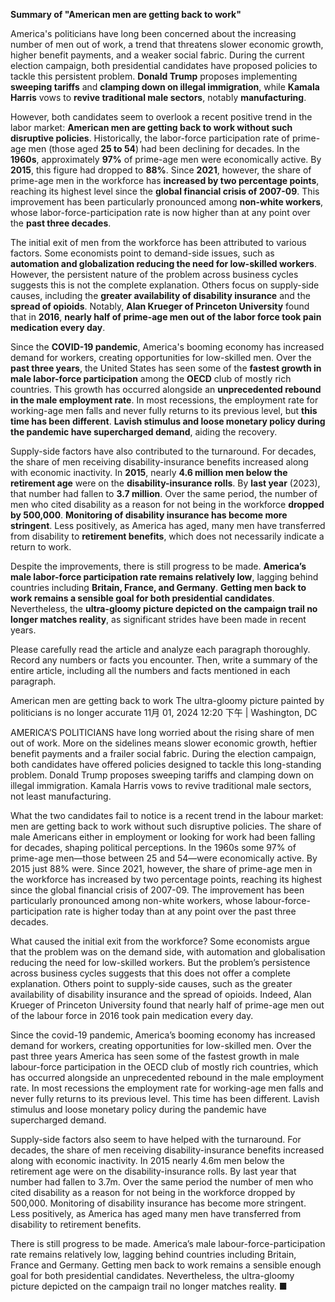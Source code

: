 **Summary of "American men are getting back to work"**  
   
America's politicians have long been concerned about the increasing number of men out of work, a trend that threatens slower economic growth, higher benefit payments, and a weaker social fabric. During the current election campaign, both presidential candidates have proposed policies to tackle this persistent problem. **Donald Trump** proposes implementing **sweeping tariffs** and **clamping down on illegal immigration**, while **Kamala Harris** vows to **revive traditional male sectors**, notably **manufacturing**.  
   
However, both candidates seem to overlook a recent positive trend in the labor market: **American men are getting back to work without such disruptive policies**. Historically, the labor-force participation rate of prime-age men (those aged **25 to 54**) had been declining for decades. In the **1960s**, approximately **97%** of prime-age men were economically active. By **2015**, this figure had dropped to **88%**. Since **2021**, however, the share of prime-age men in the workforce has **increased by two percentage points**, reaching its highest level since the **global financial crisis of 2007-09**. This improvement has been particularly pronounced among **non-white workers**, whose labor-force-participation rate is now higher than at any point over the **past three decades**.  
   
The initial exit of men from the workforce has been attributed to various factors. Some economists point to demand-side issues, such as **automation and globalization reducing the need for low-skilled workers**. However, the persistent nature of the problem across business cycles suggests this is not the complete explanation. Others focus on supply-side causes, including the **greater availability of disability insurance** and the **spread of opioids**. Notably, **Alan Krueger of Princeton University** found that in **2016**, **nearly half of prime-age men out of the labor force took pain medication every day**.  
   
Since the **COVID-19 pandemic**, America's booming economy has increased demand for workers, creating opportunities for low-skilled men. Over the **past three years**, the United States has seen some of the **fastest growth in male labor-force participation** among the **OECD** club of mostly rich countries. This growth has occurred alongside an **unprecedented rebound in the male employment rate**. In most recessions, the employment rate for working-age men falls and never fully returns to its previous level, but **this time has been different**. **Lavish stimulus and loose monetary policy during the pandemic have supercharged demand**, aiding the recovery.  
   
Supply-side factors have also contributed to the turnaround. For decades, the share of men receiving disability-insurance benefits increased along with economic inactivity. In **2015**, nearly **4.6 million men below the retirement age** were on the **disability-insurance rolls**. By **last year** (2023), that number had fallen to **3.7 million**. Over the same period, the number of men who cited disability as a reason for not being in the workforce **dropped by 500,000**. **Monitoring of disability insurance has become more stringent**. Less positively, as America has aged, many men have transferred from disability to **retirement benefits**, which does not necessarily indicate a return to work.  
   
Despite the improvements, there is still progress to be made. **America’s male labor-force participation rate remains relatively low**, lagging behind countries including **Britain, France, and Germany**. **Getting men back to work remains a sensible goal for both presidential candidates**. Nevertheless, the **ultra-gloomy picture depicted on the campaign trail no longer matches reality**, as significant strides have been made in recent years.




Please carefully read the article and analyze each paragraph thoroughly. Record any numbers or facts you encounter. Then, write a summary of the entire article, including all the numbers and facts mentioned in each paragraph.


American men are getting back to work
The ultra-gloomy picture painted by politicians is no longer accurate
11月 01, 2024 12:20 下午 | Washington, DC


AMERICA’S POLITICIANS have long worried about the rising share of men out of work. More on the sidelines means slower economic growth, heftier benefit payments and a frailer social fabric. During the election campaign, both candidates have offered policies designed to tackle this long-standing problem. Donald Trump proposes sweeping tariffs and clamping down on illegal immigration. Kamala Harris vows to revive traditional male sectors, not least manufacturing.


What the two candidates fail to notice is a recent trend in the labour market: men are getting back to work without such disruptive policies. The share of male Americans either in employment or looking for work had been falling for decades, shaping political perceptions. In the 1960s some 97% of prime-age men—those between 25 and 54—were economically active. By 2015 just 88% were. Since 2021, however, the share of prime-age men in the workforce has increased by two percentage points, reaching its highest since the global financial crisis of 2007-09. The improvement has been particularly pronounced among non-white workers, whose labour-force-participation rate is higher today than at any point over the past three decades.

What caused the initial exit from the workforce? Some economists argue that the problem was on the demand side, with automation and globalisation reducing the need for low-skilled workers. But the problem’s persistence across business cycles suggests that this does not offer a complete explanation. Others point to supply-side causes, such as the greater availability of disability insurance and the spread of opioids. Indeed, Alan Krueger of Princeton University found that nearly half of prime-age men out of the labour force in 2016 took pain medication every day.


Since the covid-19 pandemic, America’s booming economy has increased demand for workers, creating opportunities for low-skilled men. Over the past three years America has seen some of the fastest growth in male labour-force participation in the OECD club of mostly rich countries, which has occurred alongside an unprecedented rebound in the male employment rate. In most recessions the employment rate for working-age men falls and never fully returns to its previous level. This time has been different. Lavish stimulus and loose monetary policy during the pandemic have supercharged demand.

Supply-side factors also seem to have helped with the turnaround. For decades, the share of men receiving disability-insurance benefits increased along with economic inactivity. In 2015 nearly 4.6m men below the retirement age were on the disability-insurance rolls. By last year that number had fallen to 3.7m. Over the same period the number of men who cited disability as a reason for not being in the workforce dropped by 500,000. Monitoring of disability insurance has become more stringent. Less positively, as America has aged many men have transferred from disability to retirement benefits.

There is still progress to be made. America’s male labour-force-participation rate remains relatively low, lagging behind countries including Britain, France and Germany. Getting men back to work remains a sensible enough goal for both presidential candidates. Nevertheless, the ultra-gloomy picture depicted on the campaign trail no longer matches reality. ■
